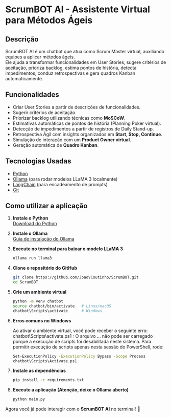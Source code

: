 # ScrumBOT AI - Assistente Virtual para Métodos Ágeis

## Descrição
ScrumBOT AI é um chatbot que atua como Scrum Master virtual, auxiliando equipes a aplicar métodos ágeis.  
Ele ajuda a transformar funcionalidades em User Stories, sugere critérios de aceitação, prioriza backlog, estima pontos de história, detecta impedimentos, conduz retrospectivas e gera quadros Kanban automaticamente.

## Funcionalidades
- Criar User Stories a partir de descrições de funcionalidades.
- Sugerir critérios de aceitação.
- Priorizar backlog utilizando técnicas como **MoSCoW**.
- Estimativas automáticas de pontos de história (Planning Poker virtual).
- Detecção de impedimentos a partir de registros de Daily Stand-up.
- Retrospectiva Ágil com insights organizados em **Start, Stop, Continue**.
- Simulação de interação com um **Product Owner virtual**.
- Geração automática de **Quadro Kanban**.

## Tecnologias Usadas
- [Python](https://www.python.org/)  
- [Ollama](https://ollama.com/) (para rodar modelos LLaMA 3 localmente)  
- [LangChain](https://www.langchain.com/) (para encadeamento de prompts)  
- [Git](https://git-scm.com/)  

## Como utilizar a aplicação

1. **Instale o Python**  
   [Download do Python](https://www.python.org/downloads/)

2. **Instale o Ollama**  
   [Guia de instalação do Ollama](https://ollama.com/download)

3. **Execute no terminal para baixar o modelo LLaMA 3**  
   ```bash
   ollama run llama3
    ```

4. **Clone o repositório do GitHub**

   ```bash
   git clone https://github.com/JoaoVCoutinho/ScrumBOT.git
   cd ScrumBOT
   ```

5. **Crie um ambiente virtual**

   ```bash
   python -m venv chatbot
   source chatbot/bin/activate   # Linux/macOS
   chatbot\Scripts\activate      # Windows
   ```

5. **Erros comuns no Windows**

   Ao ativar o ambiente virtual, você pode receber o seguinte erro:
   chatbot\Scripts\activate.ps1 : O arquivo ... não pode ser carregado porque a execução de scripts foi desabilitada neste sistema. Para permitir execução de scripts apenas nesta sessão do PowerShell, rode:
   
   ```bash
   Set-ExecutionPolicy -ExecutionPolicy Bypass -Scope Process
   chatbot\Scripts\Activate.ps1
   ```

6. **Instale as dependências**

   ```bash
   pip install -r requirements.txt
   ```

7. **Execute a aplicação (Atenção, deixe o Ollama aberto)**

   ```bash
   python main.py
   ```

Agora você já pode interagir com o **ScrumBOT AI** no terminal! 🚀
